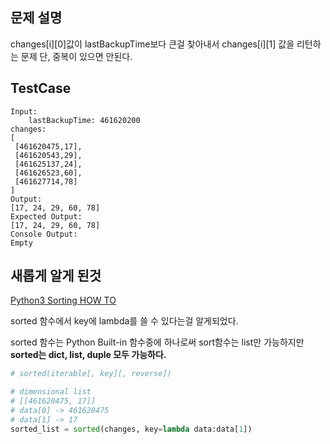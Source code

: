 ## 문제 설명
changes[i][0]값이 lastBackupTime보다 큰걸 찾아내서 changes[i][1] 값을 리턴하는 문제 단, 중복이 있으면 안된다.

## TestCase
```
Input:
	lastBackupTime: 461620200
changes: 
[
 [461620475,17], 
 [461620543,29], 
 [461625137,24], 
 [461626523,60], 
 [461627714,78]
]
Output:
[17, 24, 29, 60, 78]
Expected Output:
[17, 24, 29, 60, 78]
Console Output:
Empty
```

## 새롭게 알게 된것
[Python3 Sorting HOW TO](https://docs.python.org/3/howto/sorting.html)

sorted 함수에서 key에 lambda를 쓸 수 있다는걸 알게되었다.

sorted 함수는 Python Built-in 함수중에 하나로써
sort함수는 list만 가능하지만 **sorted는 dict, list, duple 모두 가능하다.**

```python
# sorted(iterable[, key][, reverse])

# dimensional list
# [[461620475, 17]]
# data[0] -> 461620475
# data[1] -> 17
sorted_list = sorted(changes, key=lambda data:data[1])
```